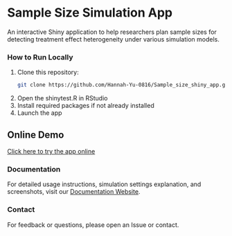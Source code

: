 # Sample Size Simulation App

An interactive Shiny application to help researchers plan sample sizes for detecting treatment effect heterogeneity under various simulation models.

### How to Run Locally

1. Clone this repository:
   ```bash
   git clone https://github.com/Hannah-Yu-0816/Sample_size_shiny_app.git
   ```
2. Open the shinytest.R in RStudio
3. Install required packages if not already installed
4. Launch the app 

## Online Demo

[Click here to try the app online](https://hannahyu354.shinyapps.io/shinyapp/)

### Documentation

For detailed usage instructions, simulation settings explanation, and screenshots, visit our [Documentation Website](https://hannah-yu-0816.github.io/Sample_size_shiny_app/).

### Contact

For feedback or questions, please open an Issue or contact.


